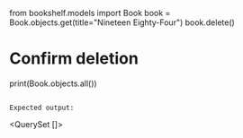 from bookshelf.models import Book
book = Book.objects.get(title="Nineteen Eighty-Four")
book.delete()

# Confirm deletion
print(Book.objects.all())
```

Expected output:
```
<QuerySet []>
```
